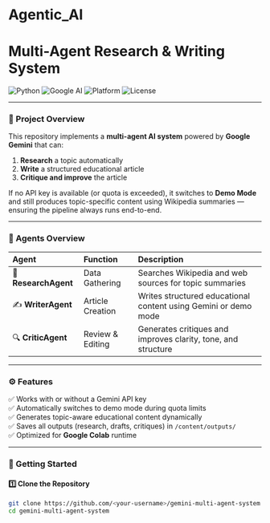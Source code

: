 # Agentic_AI
# Multi-Agent Research & Writing System

![Python](https://img.shields.io/badge/Python-3.10%2B-blue)
![Google AI](https://img.shields.io/badge/API-Gemini_1.5-green)
![Platform](https://img.shields.io/badge/Platform-Google_Colab-orange)
![License](https://img.shields.io/badge/License-MIT-lightgrey)

---

### 📘 Project Overview

This repository implements a **multi-agent AI system** powered by **Google Gemini** that can:

1. **Research** a topic automatically  
2. **Write** a structured educational article  
3. **Critique and improve** the article  

If no API key is available (or quota is exceeded), it switches to **Demo Mode** and still produces topic-specific content using Wikipedia summaries — ensuring the pipeline always runs end-to-end.

---

### 🧩 Agents Overview

| Agent | Function | Description |
|:------|:----------|:-------------|
| 🧠 **ResearchAgent** | Data Gathering | Searches Wikipedia and web sources for topic summaries |
| ✍️ **WriterAgent** | Article Creation | Writes structured educational content using Gemini or demo mode |
| 🔍 **CriticAgent** | Review & Editing | Generates critiques and improves clarity, tone, and structure |

---

### ⚙️ Features

✅ Works with or without a Gemini API key  
✅ Automatically switches to demo mode during quota limits  
✅ Generates topic-aware educational content dynamically  
✅ Saves all outputs (research, drafts, critiques) in `/content/outputs/`  
✅ Optimized for **Google Colab** runtime  

---

### 🚀 Getting Started

#### 1️⃣ Clone the Repository
```bash
git clone https://github.com/<your-username>/gemini-multi-agent-system.git
cd gemini-multi-agent-system
